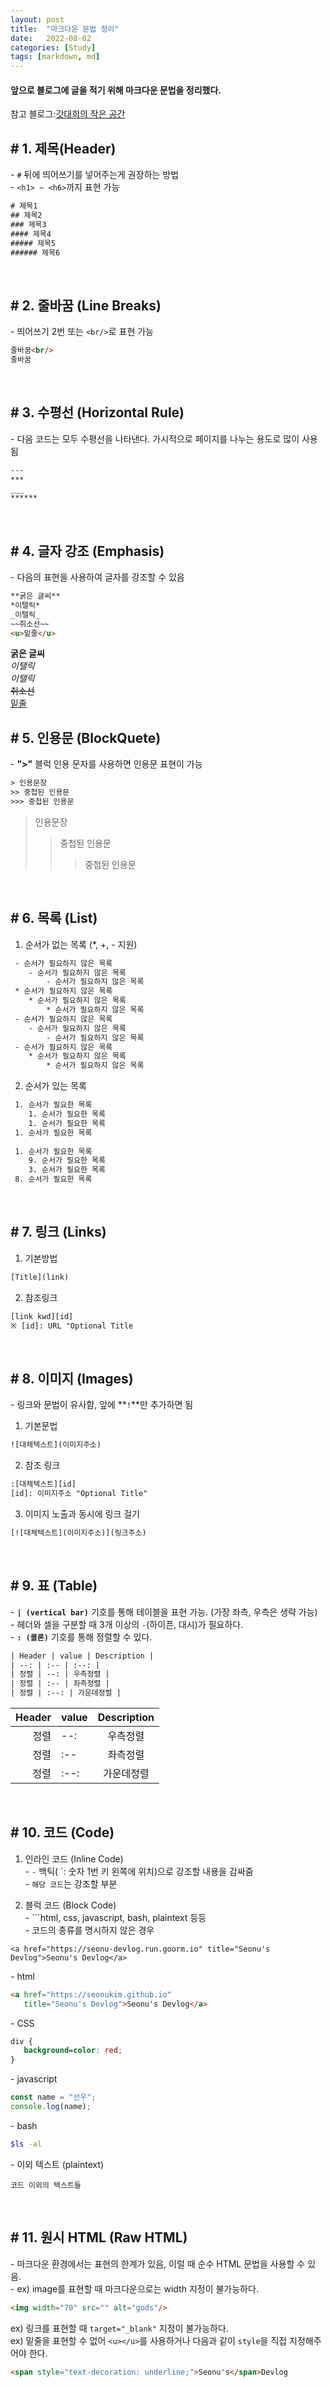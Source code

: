 ```yaml
---
layout: post
title:  "마크다운 문법 정리"
date:   2022-08-02
categories: [Study]
tags: [markdown, md]
---
```


#### 앞으로 블로그에 글을 적기 위해 마크다운 문법을 정리했다.
참고 블로그:[갓대희의 작은 공간](https://goddaehee.tistory.com/307)

## # 1. 제목(Header)
 \- `#` 뒤에 띄어쓰기를 넣어주는게 권장하는 방법  
 \- `<h1> ~ <h6>`까지 표현 가능
 ```html
 # 제목1
 ## 제목2
 ### 제목3
 #### 제목4
 ##### 제목5
 ###### 제목6
 ```
 <br/>
 
## # 2. 줄바꿈 (Line Breaks)
 \- 띄어쓰기 2번 또는 `<br/>`로 표현 가능
 ```html
 줄바꿈<br/>
 줄바꿈
 ```
 <br/>
 
## # 3. 수평선 (Horizontal Rule)
 \- 다음 코드는 모두 수평선을 나타낸다. 가시적으로 페이지를 나누는 용도로 많이 사용됨
 ```html
 ---
 ***
 ___
 ******
 ```
 <br/>
 
## # 4. 글자 강조 (Emphasis)
 \- 다음의 표현을 사용하여 글자를 강조할 수 있음
 ```html
 **굵은 글씨**
 *이탤릭*
 _이탤릭_
 ~~취소선~~
 <u>밑줄</u>
 ```
 **굵은 글씨**  
 *이탤릭*  
 _이탤릭_  
 ~~취소선~~  
 <u>밑줄</u>
 <br/>
 
## # 5. 인용문 (BlockQuete)
 \- **">"** 블럭 인용 문자를 사용하면 인용문 표현이 가능
 ```html
 > 인용문장
 >> 중첩된 인용문
 >>> 중첩된 인용문
 ```
 > 인용문장
 >> 중첩된 인용문
 >>> 중첩된 인용문
 <br/>
 
## # 6. 목록 (List)
 1) 순서가 없는 목록 (*, +, - 지원)
 
```html
 - 순서가 필요하지 않은 목록
 	- 순서가 필요하지 않은 목록
		- 순서가 필요하지 않은 목록
 * 순서가 필요하지 않은 목록
	* 순서가 필요하지 않은 목록
		* 순서가 필요하지 않은 목록
 - 순서가 필요하지 않은 목록
    - 순서가 필요하지 않은 목록
		- 순서가 필요하지 않은 목록
 - 순서가 필요하지 않은 목록
    * 순서가 필요하지 않은 목록
		* 순서가 필요하지 않은 목록
```
 
 2) 순서가 있는 목록

```html
 1. 순서가 필요한 목록
 	1. 순서가 필요한 목록
	1. 순서가 필요한 목록
 1. 순서가 필요한 목록
 
 1. 순서가 필요한 목록
 	9. 순서가 필요한 목록
	3. 순서가 필요한 목록
 8. 순서가 필요한 목록
```
 <br/>
 
## # 7. 링크 (Links)
 1) 기본방법<br/>
 ```html
 [Title](link)
 ```
 2) 참조링크<br/>
 ```html
 [link kwd][id]
 ※ [id]: URL "Optional Title
 ```
 <br/>
 
## # 8. 이미지 (Images)
 \- 링크와 문법이 유사함, 앞에 **`!`**만 추가하면 됨<br/>
 1) 기본문법
 ```html
 ![대체텍스트](이미지주소)
 ``` 
 2) 참조 링크
 ```html
 :[대체텍스트][id]
 [id]: 이미지주소 "Optional Title"
 ```
 3) 이미지 노출과 동시에 링크 걸기<br/>
 ```html
 [![대체텍스트](이미지주소)](링크주소)
 ```
 <br/>
 
## # 9. 표 (Table)
 \- **`| (vertical bar)`** 기호를 통해 테이블을 표현 가능. (가장 좌측, 우측은 생략 가능)<br/>
 \- 헤더와 셀을 구분할 때 3개 이상의 `-`(하이픈, 대시)가 필요하다.<br/>
 \- **`: (콜론)`** 기호를 통해 정렬할 수 있다.
 ```html
 | Header | value | Description |
 | --: | :-- | :--: |
 | 정렬 | --: | 우측정렬 |
 | 정렬 | :-- | 좌측정렬 |
 | 정렬 | :--: | 가운데정렬 |
 ```
 
 | Header | value | Description |
 | --: | :-- | :--: |
 | 정렬 | --: | 우측정렬 |
 | 정렬 | :-- | 좌측정렬 |
 | 정렬 | :--: | 가운데정렬 |
 
 <br/>
 
## # 10. 코드 (Code)
 1) 인라인 코드 (Inline Code)<br/>
  \- `-` 백틱( \`: 숫자 1번 키 왼쪽에 위치)으로 강조할 내용을 감싸줌<br/>
  \- `해당 코드`는 강조할 부분
  
 2) 블럭 코드 (Block Code)<br/>
 \- ```html, css, javascript, bash, plaintext 등등<br/>
 \- 코드의 종류를 명시하지 않은 경우
 ```
 <a href="https://seonu-devlog.run.goorm.io" title="Seonu's Devlog">Seonu's Devlog</a>
 ```
 \- html
 ```html
 <a href="https://seonukim.github.io"
 	title="Seonu's Devlog">Seonu's Devlog</a>
 ```
 \- CSS
 ```css
 div {
 	background=color: red;
 }
 ```
 \- javascript
 ```javascript
 const name = "선우";
 console.log(name);
 ```
 \- bash
 ```bash
 $ls -al
 ```
 \- 이외 텍스트 (plaintext)
 ```plaintext
 코드 이외의 텍스트들
 ```
 <br/>
 
## # 11. 원시 HTML (Raw HTML)
 \- 마크다운 환경에서는 표현의 한계가 있음, 이럴 때 순수 HTML 문법을 사용할 수 있음.<br/>
 \- ex) image를 표현할 때 마크다운으로는 width 지정이 불가능하다.
 ```html
 <img width="70" src="" alt="gods"/>
 ```
 ex) 링크를 표현할 때 `target="_blank"` 지정이 불가능하다.<br/>
 ex) 밑줄을 표현할 수 없어 `<u></u>`를 사용하거나 다음과 같이 `style`을 직접 지정해주어야 한다.
 ```html
 <span style="text-decoration: underline;">Seonu's</span>Devlog
 ```